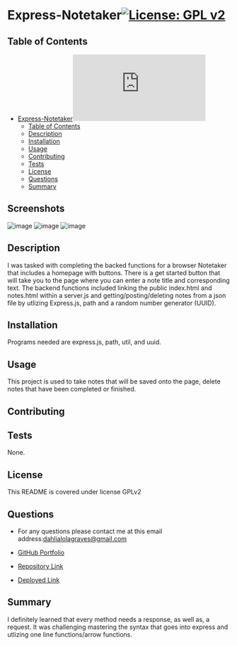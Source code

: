 # Express-Notetaker[![License: GPL v2](https://img.shields.io/badge/License-GPL_v2-blue.svg)](https://www.gnu.org/licenses/old-licenses/gpl-2.0.en.html)
## Table of Contents
- [Express-Notetaker![License: GPL v2](https://www.gnu.org/licenses/old-licenses/gpl-2.0.en.html)](#express-notetaker)
  - [Table of Contents](#table-of-contents)
  - [Description](#description)
  - [Installation](#installation)
  - [Usage](#usage)
  - [Contributing](#contributing)
  - [Tests](#tests)
  - [License](#license)
  - [Questions](#questions)
  - [Summary](#summary)

## Screenshots
![image](https://user-images.githubusercontent.com/98775943/165660824-833bf26a-e2bb-4d71-824f-6002bb70ca16.png)
![image](https://user-images.githubusercontent.com/98775943/165660905-8cefc4fd-9b1a-4e95-b64e-6aafcae9dec7.png)
![image](https://user-images.githubusercontent.com/98775943/165660964-f8adf4e2-d427-4ebb-998b-337e475620a3.png)

## Description
I was tasked with completing the backed functions for a browser Notetaker that includes a homepage with buttons. There is a get started button that will take you to the page where you can enter a note title and corresponding text. The backend functions included linking the public index.html and notes.html within a server.js and getting/posting/deleting notes from a json file by utlizing Express.js, path and a random number generator (UUID).

## Installation
Programs needed are express.js, path, util, and uuid.

## Usage
This project is used to take notes that will be saved onto the page, delete notes that have been completed or finished.

## Contributing 


## Tests
None.

## License

This README is covered under license GPLv2

## Questions
* For any questions please contact me at this email address:dahlialolagraves@gmail.com

* [GitHub Portfolio](github.com/DahliaGRV)

* [Repository Link](https://github.com/DahliaGRV/Express-Notetaker)
* [Deployed Link](https://dg-express-notetaker.herokuapp.com/)

## Summary
I definitely learned that every method needs a response, as well as, a request. It was challenging mastering the syntax that goes into express and utlizing one line functions/arrow functions. 
  
